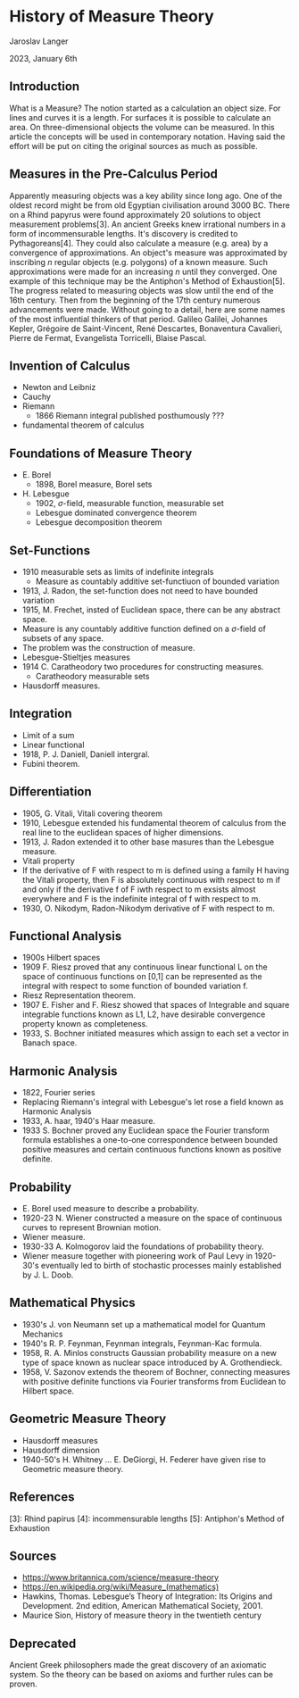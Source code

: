 History of Measure Theory
===

Jaroslav Langer

2023, January 6th

Introduction
---
What is a Measure?
The notion started as a calculation an object size.
For lines and curves it is a length.
For surfaces it is possible to calculate an area.
On three-dimensional objects the volume can be measured.
In this article the concepts will be used in contemporary notation.
Having said the effort will be put on citing the original sources as much as possible.

Measures in the Pre-Calculus Period
---
Apparently measuring objects was a key ability since long ago.
One of the oldest record might be from old Egyptian civilisation around 3000 BC.
There on a Rhind papyrus were found approximately 20 solutions to object measurement problems[3].
An ancient Greeks knew irrational numbers in a form of incommensurable lengths.
It's discovery is credited to Pythagoreans[4].
They could also calculate a measure (e.g. area) by a convergence of approximations.
An object's measure was approximated by inscribing $n$ regular objects (e.g. polygons) of a known measure.
Such approximations were made for an increasing $n$ until they converged.
One example of this technique may be the Antiphon's Method of Exhaustion[5].
The progress related to measuring objects was slow until the end of the 16th century.
Then from the beginning of the 17th century numerous advancements were made.
Without going to a detail, here are some names of the most influential thinkers of that period.
Galileo Galilei, Johannes Kepler, Grégoire de Saint-Vincent, René Descartes, Bonaventura Cavalieri, Pierre de Fermat, Evangelista Torricelli, Blaise Pascal.

Invention of Calculus
---
* Newton and Leibniz
* Cauchy
* Riemann
    * 1866 Riemann integral published posthumously ???
* fundamental theorem of calculus

Foundations of Measure Theory
---
* E. Borel
    * 1898, Borel measure, Borel sets
* H. Lebesgue
    * 1902, $\sigma$-field, measurable function, measurable set
    * Lebesgue dominated convergence theorem
    * Lebesgue decomposition theorem

Set-Functions
---
* 1910 measurable sets as limits of indefinite integrals
    * Measure as countably additive set-functiuon of bounded variation
* 1913, J. Radon, the set-function does not need to have bounded variation
* 1915, M. Frechet, insted of Euclidean space, there can be any abstract space.
* Measure is any countably additive function defined on a $\sigma$-field of subsets of any space.
* The problem was the construction of measure.
* Lebesgue-Stieltjes measures
* 1914 C. Caratheodory two procedures for constructing measures.
    * Caratheodory measurable sets
* Hausdorff measures.

Integration
---
* Limit of a sum
* Linear functional
* 1918, P. J. Daniell, Daniell intergral.
* Fubini theorem.

Differentiation
---
* 1905, G. Vitali, Vitali covering theorem
* 1910, Lebesgue extended his fundamental theorem of calculus from the real line to the euclidean spaces of higher dimensions.
* 1913, J. Radon extended it to other base masures than the Lebesgue measure.
* Vitali property
* If the derivative of F with respect to m is defined using a family H having the Vitali property, then F is absolutely continuous with respect to m if and only if the derivative f of F iwth respect to m exsists almost everywhere and F is the indefinite integral of f with respect to m.
* 1930, O. Nikodym, Radon-Nikodym derivative of F with respect to m.

Functional Analysis
---
* 1900s Hilbert spaces
* 1909 F. Riesz proved that any continuous linear functional L on the space of continuous functions on [0,1] can be represented as the integral with respect to some function of bounded variation f.
* Riesz Representation theorem.
* 1907 E. Fisher and F. Riesz showed that spaces of Integrable and square integrable functions known as L1, L2, have desirable convergence property known as completeness.
* 1933, S. Bochner initiated measures which assign to each set a vector in Banach space.

Harmonic Analysis
---
* 1822, Fourier series
* Replacing Riemann's integral with Lebesgue's let rose a field known as Harmonic Analysis
* 1933, A. haar, 1940's Haar measure.
* 1933 S. Bochner proved any Euclidean space the Fourier transform formula establishes a one-to-one correspondence between bounded positive measures and certain continuous functions  known as positive definite.

Probability
---
* E. Borel used measure to describe a probability.
* 1920-23 N. Wiener constructed a measure on the space of continuous curves to represent Brownian motion.
* Wiener measure.
* 1930-33 A. Kolmogorov laid the foundations of probability theory.
* Wiener measure together with pioneering work of Paul Levy in 1920-30's eventually led to birth of stochastic processes mainly established by J. L. Doob.

Mathematical Physics
---
* 1930's J. von Neumann set up a mathematical model for Quantum Mechanics
* 1940's R. P. Feynman, Feynman integrals, Feynman-Kac formula.
* 1958, R. A. Minlos constructs Gaussian probability measure on a new type of space known as nuclear space introduced by A. Grothendieck.
* 1958, V. Sazonov extends the theorem of Bochner, connecting measures with positive definite functions via Fourier transforms from Euclidean to Hilbert space.

Geometric Measure Theory
---
* Hausdorff measures
* Hausdorff dimension
* 1940-50's H. Whitney ... E. DeGiorgi, H. Federer have given rise to Geometric measure theory.

References
---
[3]: Rhind papirus
[4]: incommensurable lengths
[5]: Antiphon's Method of Exhaustion

Sources
---
* https://www.britannica.com/science/measure-theory
* https://en.wikipedia.org/wiki/Measure_(mathematics)
* Hawkins, Thomas. Lebesgue’s Theory of Integration: Its Origins and Development. 2nd edition, American Mathematical Society, 2001.
* Maurice Sion, History of measure theory in the twentieth century

Deprecated
---
Ancient Greek philosophers made the great discovery of an axiomatic system.
So the theory can be based on axioms and further rules can be proven.
